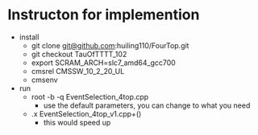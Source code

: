 # Instructon for implemention
* install
  * git clone git@github.com:huiling110/FourTop.git
  * git checkout TauOfTTTT_102
  * export SCRAM_ARCH=slc7_amd64_gcc700
  * cmsrel CMSSW_10_2_20_UL
  * cmsenv
 * run
   * root -b -q EventSelection_4top.cpp
     * use the default parameters, you can change to what you need
   * .x EventSelection_4top_v1.cpp+() 
     * this would speed up 
     
